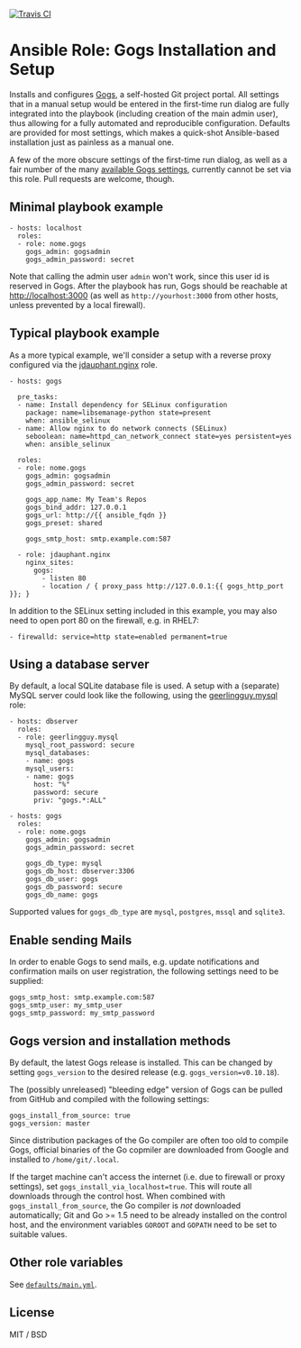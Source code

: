 [![Travis CI](https://travis-ci.org/nome/ansible-role-gogs.svg?branch=master)](https://travis-ci.org/nome/ansible-role-gogs)

Ansible Role: Gogs Installation and Setup
=========================================

Installs and configures [Gogs](https://gogs.io), a self-hosted Git project
portal. All settings that in a manual setup would be entered in the first-time
run dialog are fully integrated into the playbook (including creation of the
main admin user), thus allowing for a fully automated and reproducible
configuration. Defaults are provided for most settings, which makes a
quick-shot Ansible-based installation just as painless as a manual one.

A few of the more obscure settings of the first-time run dialog, as well as a
fair number of the many [available Gogs
settings](https://gogs.io/docs/advanced/configuration_cheat_sheet), currently
cannot be set via this role. Pull requests are welcome, though.


Minimal playbook example
------------------------

    - hosts: localhost
      roles:
      - role: nome.gogs
        gogs_admin: gogsadmin
        gogs_admin_password: secret

Note that calling the admin user `admin` won't work, since this user id is
reserved in Gogs. After the playbook has run, Gogs should be reachable at
<http://localhost:3000> (as well as `http://yourhost:3000` from other hosts,
unless prevented by a local firewall).


Typical playbook example
------------------------

As a more typical example, we'll consider a setup with a reverse proxy
configured via the
[jdauphant.nginx](https://galaxy.ansible.com/jdauphant/nginx/) role.

    - hosts: gogs

      pre_tasks:
      - name: Install dependency for SELinux configuration
        package: name=libsemanage-python state=present
        when: ansible_selinux
      - name: Allow nginx to do network connects (SELinux)
        seboolean: name=httpd_can_network_connect state=yes persistent=yes
        when: ansible_selinux

      roles:
      - role: nome.gogs
        gogs_admin: gogsadmin
        gogs_admin_password: secret

        gogs_app_name: My Team's Repos
        gogs_bind_addr: 127.0.0.1
        gogs_url: http://{{ ansible_fqdn }}
        gogs_preset: shared

        gogs_smtp_host: smtp.example.com:587

      - role: jdauphant.nginx
        nginx_sites:
          gogs:
            - listen 80
            - location / { proxy_pass http://127.0.0.1:{{ gogs_http_port }}; }

In addition to the SELinux setting included in this example, you may also need
to open port 80 on the firewall, e.g. in RHEL7:

    - firewalld: service=http state=enabled permanent=true


Using a database server
-----------------------

By default, a local SQLite database file is used. A setup with a (separate)
MySQL server could look like the following, using the
[geerlingguy.mysql](https://galaxy.ansible.com/geerlingguy/mysql/) role:

    - hosts: dbserver
      roles:
      - role: geerlingguy.mysql
        mysql_root_password: secure
        mysql_databases:
        - name: gogs
        mysql_users:
        - name: gogs
          host: "%"
          password: secure
          priv: "gogs.*:ALL"

    - hosts: gogs
      roles:
      - role: nome.gogs
        gogs_admin: gogsadmin
        gogs_admin_password: secret

        gogs_db_type: mysql
        gogs_db_host: dbserver:3306
        gogs_db_user: gogs
        gogs_db_password: secure
        gogs_db_name: gogs

Supported values for `gogs_db_type` are `mysql`, `postgres`, `mssql` and `sqlite3`.


Enable sending Mails
--------------------

In order to enable Gogs to send mails, e.g. update notifications and
confirmation mails on user registration, the following settings need to be
supplied:

    gogs_smtp_host: smtp.example.com:587
    gogs_smtp_user: my_smtp_user
    gogs_smtp_password: my_smtp_password


Gogs version and installation methods
-------------------------------------

By default, the latest Gogs release is installed. This can be changed by
setting `gogs_version` to the desired release (e.g. `gogs_version=v0.10.18`).

The (possibly unreleased) "bleeding edge" version of Gogs can be pulled from
GitHub and compiled with the following settings:

    gogs_install_from_source: true
    gogs_version: master

Since distribution packages of the Go compiler are often too old to compile
Gogs, official binaries of the Go copmiler are downloaded from Google and
installed to `/home/git/.local`.

If the target machine can't access the internet (i.e. due to firewall or proxy
settings), set `gogs_install_via_localhost=true`. This will route all downloads
through the control host. When combined with `gogs_install_from_source`, the Go
compiler is *not* downloaded automatically; Git and Go >= 1.5 need to be
already installed on the control host, and the environment variables `GOROOT`
and `GOPATH` need to be set to suitable values.


Other role variables
--------------------

See [`defaults/main.yml`](defaults/main.yml).

License
-------
MIT / BSD
